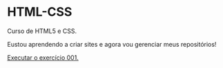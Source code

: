# HTML-CSS
 Curso de HTML5 e CSS.

 Eustou aprendendo a criar sites e agora vou gerenciar meus repositórios!

 <a href="https://susanalima55p.github.io/HTML-CSS/exercicios/ex001/index.html">Executar o exercício 001.</a>

